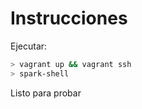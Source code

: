 Instrucciones
=============

Ejecutar:

```bash
> vagrant up && vagrant ssh
> spark-shell
```

Listo para probar
